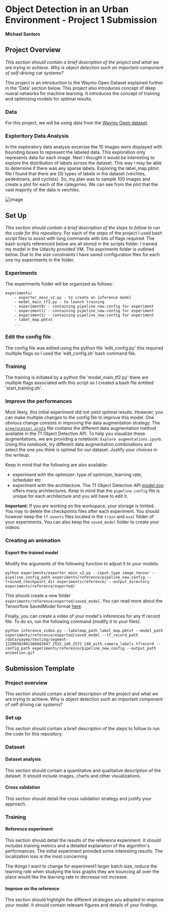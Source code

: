 # Object Detection in an Urban Environment - Project 1 Submission
**Michael Santoro**

## Project Overview
*This section should contain a brief description of the project and what we are trying to achieve. Why is object detection such an important component of self-driving car systems?*

This project is an introduction to the Waymo Open Dataset explained further in the 'Data' section below. This project also introduces concept of deep nueral networks for machine learning. It introduces the concept of training and optimizing models for optimal results.

### Data

For this project, we will be using data from the [Waymo Open dataset](https://waymo.com/open/).

### Exploritory Data Analysis

In the exploratory data analysis excecise the 10 images were displayed with bounding boxes to represent the labeled data. This exploration only represents data for each image. Next I thought it would be interesting to explore the distribution of labels across the dataset. This way I may be able to determine if there was any sparse labels. Exploring the label_map.pbtxt file I found that there are (3) types of labels in the dataset (veichles, pedestrians, and cyclists). So, my plan was to sample 100 images and create a plot for each of the categories. We can see from the plot that the vast majority of the data is veichles.

![image](https://user-images.githubusercontent.com/74157573/177387214-2fac1053-fd40-4b8e-9df2-4ff7dfe2b0cc.png)

## Set Up
*This section should contain a brief description of the steps to follow to run the code for this repository.*
For each of the steps of the project I used bash script files to assist with long commands with lots of flags required. The bash scripts referenced below are all stored in the scripts folder. I trained my model in the Udacity provided VM. The expriments folder is outlined below. Due to the size constraints I have saved configuration files for each one my experiments in the folder.

### Experiments
The experiments folder will be organized as follows:
```
experiments/
    - exporter_main_v2.py - to create an inference model
    - model_main_tf2.py - to launch training
    - experiment0/ - containing pipeline_new.config for experiment
    - experiment1/ - containing pipeline_new.config for experiment
    - experiment2/ - containing pipeline_new.config for experiment
    - label_map.pbtxt
    ...
```

### Edit the config file

The config file was edited using the python file 'edit_config.py' this required multiple flags so I used the 'edit_config.sh' bash command file.

### Training

The training is initiated by a python file 'model_main_tf2.py' there are multiple flags associated with this script so I created a bash file entitled 'start_training.sh'.

### Improve the performances

Most likely, this initial experiment did not yield optimal results. However, you can make multiple changes to the config file to improve this model. One obvious change consists in improving the data augmentation strategy. The [`preprocessor.proto`](https://github.com/tensorflow/models/blob/master/research/object_detection/protos/preprocessor.proto) file contains the different data augmentation method available in the Tf Object Detection API. To help you visualize these augmentations, we are providing a notebook: `Explore augmentations.ipynb`. Using this notebook, try different data augmentation combinations and select the one you think is optimal for our dataset. Justify your choices in the writeup.

Keep in mind that the following are also available:
* experiment with the optimizer: type of optimizer, learning rate, scheduler etc
* experiment with the architecture. The Tf Object Detection API [model zoo](https://github.com/tensorflow/models/blob/master/research/object_detection/g3doc/tf2_detection_zoo.md) offers many architectures. Keep in mind that the `pipeline.config` file is unique for each architecture and you will have to edit it.

**Important:** If you are working on the workspace, your storage is limited. You may to delete the checkpoints files after each experiment. You should however keep the `tf.events` files located in the `train` and `eval` folder of your experiments. You can also keep the `saved_model` folder to create your videos.


### Creating an animation
#### Export the trained model
Modify the arguments of the following function to adjust it to your models:

```
python experiments/exporter_main_v2.py --input_type image_tensor --pipeline_config_path experiments/reference/pipeline_new.config --trained_checkpoint_dir experiments/reference/ --output_directory experiments/reference/exported/
```

This should create a new folder `experiments/reference/exported/saved_model`. You can read more about the Tensorflow SavedModel format [here](https://www.tensorflow.org/guide/saved_model).

Finally, you can create a video of your model's inferences for any tf record file. To do so, run the following command (modify it to your files):
```
python inference_video.py --labelmap_path label_map.pbtxt --model_path experiments/reference/exported/saved_model --tf_record_path /data/waymo/testing/segment-12200383401366682847_2552_140_2572_140_with_camera_labels.tfrecord --config_path experiments/reference/pipeline_new.config --output_path animation.gif
```

## Submission Template

### Project overview
This section should contain a brief description of the project and what we are trying to achieve. Why is object detection such an important component of self driving car systems?

### Set up
This section should contain a brief description of the steps to follow to run the code for this repository.

### Dataset
#### Dataset analysis
This section should contain a quantitative and qualitative description of the dataset. It should include images, charts and other visualizations.
#### Cross validation
This section should detail the cross validation strategy and justify your approach.

### Training
#### Reference experiment
This section should detail the results of the reference experiment. It should includes training metrics and a detailed explanation of the algorithm's performances.
The initial experiment provided some interesting results. The localization loss is the most concerning

The things I want to change for experiment1 larger batch size, reduce the learning rate when studying the loss graphs they are bouncing all over the place would like the learning rate to decrease not increase.
#### Improve on the reference
This section should highlight the different strategies you adopted to improve your model. It should contain relevant figures and details of your findings.
